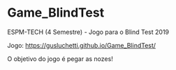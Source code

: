 # Game_BlindTest
ESPM-TECH (4 Semestre) - Jogo para o Blind Test 2019

Jogo: https://gusluchetti.github.io/Game_BlindTest/

O objetivo do jogo é pegar as nozes!
